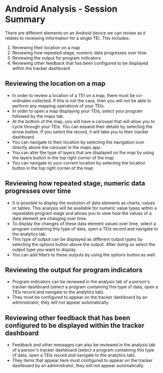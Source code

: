 # Android Analysis - Session Summary

There are different elements on an Android device we can review as it relates to reviewing information for a single TEI. This includes:

1. Reviewing their location on a map
2. Reviewing how repeated stage, numeric data progresses over time
3. Reviewing the output for program indicators
4. Reviewing other feedback that has been configured to be displayed within the tracker dashboard

## Reviewing the location on a map

- In order to review a location of a TEI on a map, there must be co-ordinates collected. If this is not the case, then you will not be able to perform any mapping operations of your TEIs. 
- In order to open a map displaying your TEIs, select your program followed by the maps tab. 
- At the bottom of the map, you will have a carousel that will allow you to cycle through your TEIs. You can expand their details by selecting the arrow button. If you select the record, it will take you to their tracker dashboard.
- You can navigate to their location by selecting the navigation icon directly above the carousel in the maps app. 
- You can alter the type of layers that are displayed on the map by using the layers button in the top right corner of the map
- You can navigate to your current location by selecting the location button in the top right corner of the map

## Reviewing how repeated stage, numeric data progresses over time

- It is possible to display the evolution of data elements as charts, values or tables. This analysis will be available for numeric value types within a repeatable program stage and allows you to view how the values of a data element are changing over time.
- To display the changes of these data element values over time, select a program containing this type of data, open a TEIs record and navigate to the analytics tab.
- This type of output can be displayed as different output types by selecting the options button above the output. After doing so select the output type you want to display.
- You can add filters to these outputs by using the options button as well.

## Reviewing the output for program indicators

- Program indicators can be reviewed in the analysis tab of a person's tracker dashboard (select a program containing this type of data, open a TEIs record and navigate to the analytics tab).
- They must be configured to appear on the tracker dashboard by an administrator, they will not appear automatically.

## Reviewing other feedback that has been configured to be displayed within the tracker dashboard

- Feedback and other messages can also be reviewed in the analysis tab of a person's tracker dashboard (select a program containing this type of data, open a TEIs record and navigate to the analytics tab).
- They items that appear here must configured to appear on the tracker dashboard by an administrator, they will not appear automatically.